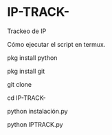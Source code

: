 # IP-TRACK-
Trackeo de IP 


Cómo ejecutar el script en termux. 


pkg install python

pkg install git

git clone 

cd IP-TRACK-

python instalación.py

python IPTRACK.py
